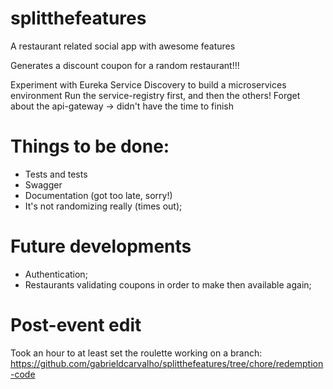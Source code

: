 # splitthefeatures
A restaurant related social app with awesome features 

Generates a discount coupon for a random restaurant!!!

Experiment with Eureka Service Discovery to build a microservices environment
Run the service-registry first, and then the others!
Forget about the api-gateway -> didn't have the time to finish

# Things to be done:
* Tests and tests
* Swagger
* Documentation (got too late, sorry!)
* It's not randomizing really (times out);

# Future developments
* Authentication;
* Restaurants validating coupons in order to make then available again;

# Post-event edit
Took an hour to at least set the roulette working on a branch:
https://github.com/gabrieldcarvalho/splitthefeatures/tree/chore/redemption-code
